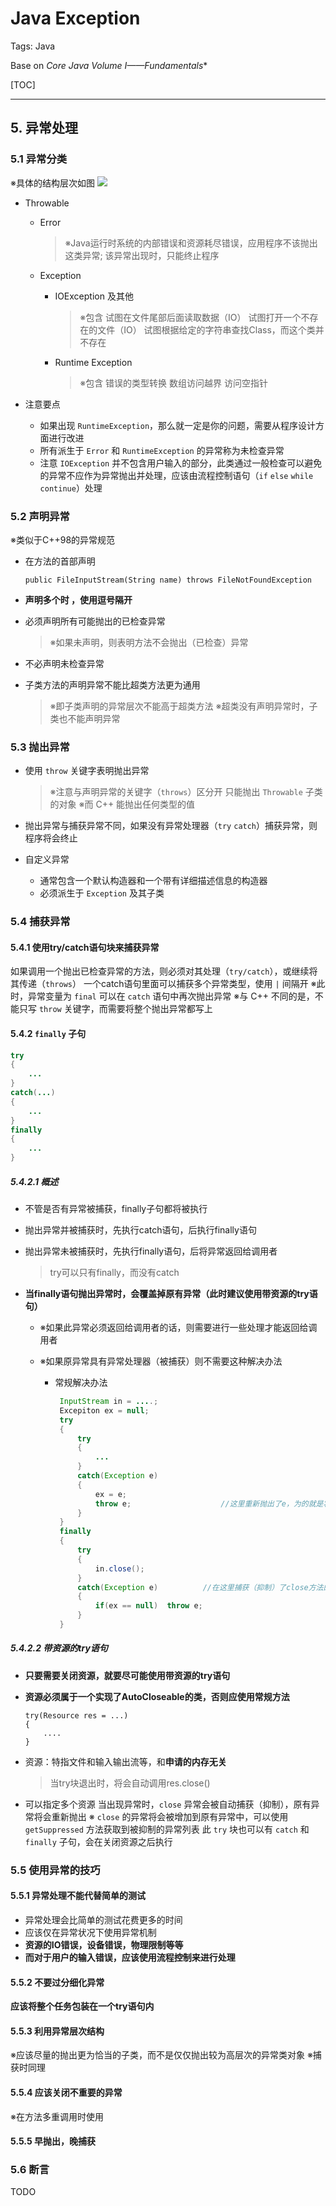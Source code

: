 # Java Exception

Tags: Java

Base on *Core Java Volume Ⅰ——Fundamentals**

[TOC]

---

## 5. 异常处理

### 5.1  异常分类

※具体的结构层次如图
![](http://img.my.csdn.net/uploads/201310/29/1383051170_4167.jpeg)

- Throwable
    - Error

        > ※Java运行时系统的内部错误和资源耗尽错误，应用程序不该抛出这类异常;
        该异常出现时，只能终止程序

    - Exception
        - IOException 及其他
        
            > ※包含
        	试图在文件尾部后面读取数据（IO）
        	试图打开一个不存在的文件（IO）
        	试图根据给定的字符串查找Class，而这个类并不存在

        - Runtime Exception
            
            > ※包含
	        错误的类型转换
	        数组访问越界
	        访问空指针
	
- 注意要点
    - 如果出现 `RuntimeException`，那么就一定是你的问题，需要从程序设计方面进行改进
    - 所有派生于 `Error` 和 `RuntimeException` 的异常称为未检查异常
    - 注意 `IOException` 并不包含用户输入的部分，此类通过一般检查可以避免的异常不应作为异常抛出并处理，应该由流程控制语句（`if` `else` `while` `continue`）处理

### 5.2  声明异常

※类似于C++98的异常规范

- 在方法的首部声明
    
    ```
    public FileInputStream(String name) throws FileNotFoundException
    ```

- **声明多个时 ，使用逗号隔开**
- 必须声明所有可能抛出的已检查异常

    > ※如果未声明，则表明方法不会抛出（已检查）异常

- 不必声明未检查异常
- 子类方法的声明异常不能比超类方法更为通用

    > ※即子类声明的异常层次不能高于超类方法
    ※超类没有声明异常时，子类也不能声明异常

### 5.3 抛出异常

- 使用 `throw` 关键字表明抛出异常

    > ※注意与声明异常的关键字（`throws`）区分开
    只能抛出 `Throwable` 子类的对象
    ※而 C++ 能抛出任何类型的值
    
- 抛出异常与捕获异常不同，如果没有异常处理器（`try` `catch`）捕获异常，则程序将会终止
- 自定义异常
    - 通常包含一个默认构造器和一个带有详细描述信息的构造器
    - 必须派生于 `Exception` 及其子类

### 5.4 捕获异常

#### 5.4.1 使用try/catch语句块来捕获异常

如果调用一个抛出已检查异常的方法，则必须对其处理（`try/catch`），或继续将其传递（`throws`）
一个catch语句里面可以捕获多个异常类型，使用 `|` 间隔开
※此时，异常变量为 `final` 
可以在 `catch` 语句中再次抛出异常
※与 C++ 不同的是，不能只写 `throw` 关键字，而需要将整个抛出异常都写上

#### 5.4.2 `finally` 子句

```java
try
{
	...
}
catch(...)
{
	...
}
finally
{
	...
}
```

##### 5.4.2.1 概述

- 不管是否有异常被捕获，finally子句都将被执行
- 抛出异常并被捕获时，先执行catch语句，后执行finally语句
- 抛出异常未被捕获时，先执行finally语句，后将异常返回给调用者

    > try可以只有finally，而没有catch

- **当finally语句抛出异常时，会覆盖掉原有异常（此时建议使用带资源的try语句）**
  
  - ※如果此异常必须返回给调用者的话，则需要进行一些处理才能返回给调用者
  - ※如果原异常具有异常处理器（被捕获）则不需要这种解决办法
    
    - 常规解决办法

       ```java
        InputStream in = ....;
        Excepiton ex = null;
        try
        {
	        try
        	{
	        	...
	        }
	        catch(Exception e)
	        {
		        ex = e;
		        throw e;					//这里重新抛出了e，为的就是将这个异常返回给调用者
	        }
        }
        finally
        {
	        try
        	{
		        in.close();
	        }
	        catch(Exception e)			//在这里捕获（抑制）了close方法的异常，
	        {
		        if(ex == null)	throw e;
	        }
        }
        ```
        
##### 5.4.2.2 带资源的try语句

- **只要需要关闭资源，就要尽可能使用带资源的try语句**
- **资源必须属于一个实现了AutoCloseable的类，否则应使用常规方法**

    ```
    try(Resource res = ...)
    {
    	....
    }
    ```
    
- 资源：特指文件和输入输出流等，和**申请的内存无关**

    > 当try块退出时，将会自动调用res.close()
    
- 可以指定多个资源
当出现异常时，`close` 异常会被自动捕获（抑制），原有异常将会重新抛出
※ `close` 的异常将会被增加到原有异常中，可以使用 `getSuppressed` 方法获取到被抑制的异常列表
此 `try` 块也可以有 `catch` 和 `finally` 子句，会在关闭资源之后执行

### 5.5  使用异常的技巧

#### 5.5.1 异常处理不能代替简单的测试

- 异常处理会比简单的测试花费更多的时间
- 应该仅在异常状况下使用异常机制
- **资源的IO错误，设备错误，物理限制等等**
- **而对于用户的输入错误，应该使用流程控制来进行处理**

#### 5.5.2 不要过分细化异常

**应该将整个任务包装在一个try语句内**

#### 5.5.3 利用异常层次结构

※应该尽量的抛出更为恰当的子类，而不是仅仅抛出较为高层次的异常类对象
※捕获时同理

#### 5.5.4 应该关闭不重要的异常

※在方法多重调用时使用

#### 5.5.5 早抛出，晚捕获

### 5.6  断言 

TODO



